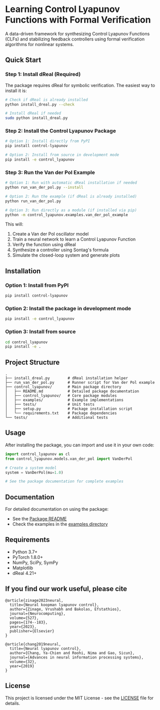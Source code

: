 # Learning Control Lyapunov Functions with Formal Verification

A data-driven framework for synthesizing Control Lyapunov Functions (CLFs) and stabilizing feedback controllers using formal verification algorithms for nonlinear systems.

## Quick Start

### Step 1: Install dReal (Required)

The package requires dReal for symbolic verification. The easiest way to install it is:

```bash
# Check if dReal is already installed
python install_dreal.py --check

# Install dReal if needed
sudo python install_dreal.py
```

### Step 2: Install the Control Lyapunov Package

```bash
# Option 1: Install directly from PyPI
pip install control-lyapunov

# Option 2: Install from source in development mode
pip install -e control_lyapunov
```

### Step 3: Run the Van der Pol Example

```bash
# Option 1: Run with automatic dReal installation if needed
python run_van_der_pol.py --install

# Option 2: Run the example (if dReal is already installed)
python run_van_der_pol.py

# Option 3: Run directly as a module (if installed via pip)
python -m control_lyapunov.examples.van_der_pol_example
```

This will:
1. Create a Van der Pol oscillator model
2. Train a neural network to learn a Control Lyapunov Function
3. Verify the function using dReal
4. Synthesize a controller using Sontag's formula
5. Simulate the closed-loop system and generate plots

## Installation

### Option 1: Install from PyPI

```bash
pip install control-lyapunov
```

### Option 2: Install the package in development mode

```bash
pip install -e control_lyapunov
```

### Option 3: Install from source

```bash
cd control_lyapunov
pip install -e .
```

## Project Structure

```
.
├── install_dreal.py        # dReal installation helper
├── run_van_der_pol.py      # Runner script for Van der Pol example
├── control_lyapunov/       # Main package directory
│   ├── README.md           # Detailed package documentation
│   ├── control_lyapunov/   # Core package modules
│   ├── examples/           # Example implementations
│   ├── tests/              # Unit tests
│   ├── setup.py            # Package installation script
│   └── requirements.txt    # Package dependencies
└── tests/                  # Additional tests
```

## Usage

After installing the package, you can import and use it in your own code:

```python
import control_lyapunov as cl
from control_lyapunov.models.van_der_pol import VanDerPol

# Create a system model
system = VanDerPol(mu=1.0)

# See the package documentation for complete examples
```

## Documentation

For detailed documentation on using the package:
- See the [Package README](control_lyapunov/README.md)
- Check the examples in the [examples directory](control_lyapunov/examples/)

## Requirements

- Python 3.7+
- PyTorch 1.8.0+
- NumPy, SciPy, SymPy
- Matplotlib
- dReal 4.21+

## If you find our work useful, please cite
```
@article{zinage2023neural,
  title={Neural koopman lyapunov control},
  author={Zinage, Vrushabh and Bakolas, Efstathios},
  journal={Neurocomputing},
  volume={527},
  pages={174--183},
  year={2023},
  publisher={Elsevier}
}

@article{chang2019neural,
  title={Neural lyapunov control},
  author={Chang, Ya-Chien and Roohi, Nima and Gao, Sicun},
  journal={Advances in neural information processing systems},
  volume={32},
  year={2019}
}
```

## License

This project is licensed under the MIT License - see the [LICENSE](control_lyapunov/LICENSE) file for details.

